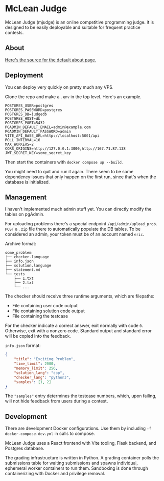 # McLean Judge

McLean Judge (mjudge) is an online competitive programming judge. It is designed to be easily deployable and suitable for frequent practice contests.

## About
[Here's the source for the default about page.](frontend/src/pages/About.jsx)

## Deployment
You can deploy very quickly on pretty much any VPS.

Clone the repo and make a `.env` in the top level. Here's an example.
```
POSTGRES_USER=postgres
POSTGRES_PASSWORD=postgres
POSTGRES_DB=judgedb
POSTGRES_HOST=db
POSTGRES_PORT=5432
PGADMIN_DEFAULT_EMAIL=admin@example.com
PGADMIN_DEFAULT_PASSWORD=admin
VITE_API_BASE_URL=http://localhost:5001/api
POLL_INTERVAL=10
MAX_WORKERS=2
CORS_ORIGINS=http://127.0.0.1:3000,http://167.71.87.138
JWT_SECRET_KEY=some_secret_key
```

Then start the containers with `docker compose up --build`.

You might need to quit and run it again. There seem to be some dependency issues that only happen on the first run, since that's when the database is initialized.

## Management
I haven't implemented much admin stuff yet. You can directly modify the tables on pgAdmin.

For uploading problems there's a special endpoint `/api/admin/upload_prob`. `POST` a `.zip` file there to automatically populate the DB tables. To be considered an admin, your token must be of an account named `eric`.

Archive format:
```
some_problem
├── checker.language
├── info.json
├── solution.language
├── statement.md
└── tests
    ├── 1.txt
    ├── 2.txt
    └── ...
```

The checker should receive three runtime arguments, which are filepaths:
- File containing user code output
- File containing solution code output
- File containing the testcase

For the checker indicate a correct answer, exit normally with code `0`. Otherwise, exit with a nonzero code. Standard output and standard error will be copied into the feedback.

`info.json` format:
```json
{
    "title": "Exciting Problem",
    "time_limit": 2000,
    "memory_limit": 256,
    "solution_lang": "cpp",
    "checker_lang": "python3",
    "samples": [1, 2]
}
```
The `"samples"` entry determines the testcase numbers, which, upon failing, will not hide feedback from users during a contest.

## Development
There are development Docker configurations. Use them by including `-f docker-compose.dev.yml` in calls to compose.

McLean Judge uses a React frontend with Vite tooling, Flask backend, and Postgres database.

The grading infrastructure is written in Python. A grading container polls the submissions table for waiting submissions and spawns individual, ephemeral worker containers to run them. Sandboxing is done through containerizing with Docker and privilege removal.

